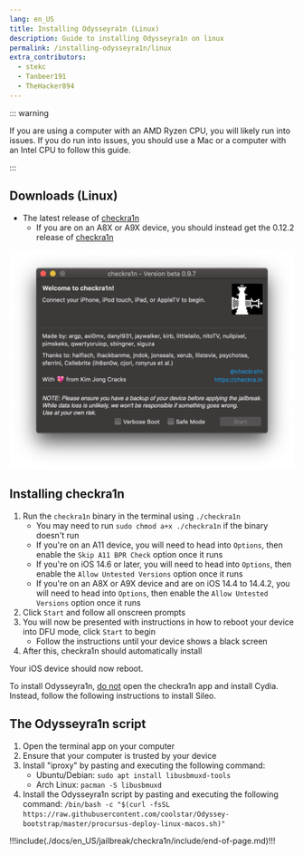 ```yaml
---
lang: en_US
title: Installing Odysseyra1n (Linux)
description: Guide to installing Odysseyra1n on linux
permalink: /installing-odysseyra1n/linux
extra_contributors:
  - stekc
  - Tanbeer191
  - TheHacker894
---
```


::: warning

If you are using a computer with an AMD Ryzen CPU, you will likely run into issues. If you do run into issues, you should use a Mac or a computer with an Intel CPU to follow this guide.

:::

## Downloads (Linux)

- The latest release of [checkra1n](https://checkra.in)
  - If you are on an A8X or A9X device, you should instead get the 0.12.2 release of [checkra1n](https://checkra.in/releases/0.12.2-beta#all-downloads)

![A screenshot of the checkra1n application](/assets/images/checkra1n.png)

## Installing checkra1n

1. Run the `checkra1n` binary in the terminal using `./checkra1n`
    - You may need to run `sudo chmod a+x ./checkra1n` if the binary doesn't run
    - If you're on an A11 device, you will need to head into `Options`, then enable the `Skip A11 BPR Check` option once it runs
    - If you're on iOS 14.6 or later, you will need to head into `Options`, then enable the `Allow Untested Versions` option once it runs
    - If you're on an A8X or A9X device and are on iOS 14.4 to 14.4.2, you will need to head into `Options`, then enable the `Allow Untested Versions` option once it runs
1. Click `Start` and follow all onscreen prompts
1. You will now be presented with instructions in how to reboot your device into <router-link to="/faq/#what-is-dfu-mode">DFU mode</router-link>, click `Start` to begin
    - Follow the instructions until your device shows a black screen
1. After this, checkra1n should automatically install

Your iOS device should now reboot.

To install Odysseyra1n, <u>do not</u> open the checkra1n app and install Cydia. Instead, follow the following instructions to install Sileo.

## The Odysseyra1n script

1. Open the terminal app on your computer
1. Ensure that your computer is trusted by your device
1. Install "iproxy" by pasting and executing the following command:
    - Ubuntu/Debian: `sudo apt install libusbmuxd-tools`
    - Arch Linux: `pacman -S libusbmuxd`
1. Install the Odysseyra1n script by pasting and executing the following command: `/bin/bash -c "$(curl -fsSL https://raw.githubusercontent.com/coolstar/Odyssey-bootstrap/master/procursus-deploy-linux-macos.sh)"`

!!!include(./docs/en_US/jailbreak/checkra1n/include/end-of-page.md)!!!
